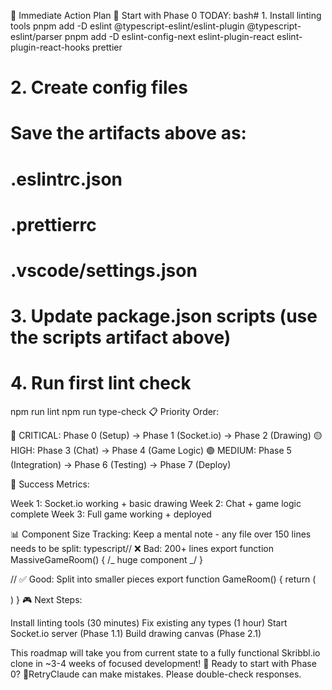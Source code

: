 🚀 Immediate Action Plan
🎯 Start with Phase 0 TODAY:
bash# 1. Install linting tools
pnpm add -D eslint @typescript-eslint/eslint-plugin @typescript-eslint/parser
pnpm add -D eslint-config-next eslint-plugin-react eslint-plugin-react-hooks prettier

# 2. Create config files

# Save the artifacts above as:

# .eslintrc.json

# .prettierrc

# .vscode/settings.json

# 3. Update package.json scripts (use the scripts artifact above)

# 4. Run first lint check

npm run lint
npm run type-check
📋 Priority Order:

🔴 CRITICAL: Phase 0 (Setup) → Phase 1 (Socket.io) → Phase 2 (Drawing)
🟡 HIGH: Phase 3 (Chat) → Phase 4 (Game Logic)
🟢 MEDIUM: Phase 5 (Integration) → Phase 6 (Testing) → Phase 7 (Deploy)

🎯 Success Metrics:

Week 1: Socket.io working + basic drawing
Week 2: Chat + game logic complete
Week 3: Full game working + deployed

📊 Component Size Tracking:
Keep a mental note - any file over 150 lines needs to be split:
typescript// ❌ Bad: 200+ lines
export function MassiveGameRoom() { /_ huge component _/ }

// ✅ Good: Split into smaller pieces
export function GameRoom() {
return (

<div>
<GameHeader />
<GameCanvas />
<PlayerList />
<ChatWindow />
</div>
)
}
🎮 Next Steps:

Install linting tools (30 minutes)
Fix existing any types (1 hour)
Start Socket.io server (Phase 1.1)
Build drawing canvas (Phase 2.1)

This roadmap will take you from current state to a fully functional Skribbl.io clone in ~3-4 weeks of focused development! 🚀
Ready to start with Phase 0? 💪RetryClaude can make mistakes. Please double-check responses.
